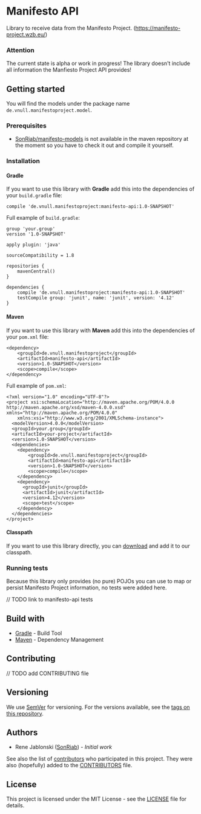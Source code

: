 # Manifesto API

Library to receive data from the Manifesto Project. (https://manifesto-project.wzb.eu/)

### Attention

The current state is alpha or work in progress! The library doesn't include all information the Manfiesto Project API 
provides! 

## Getting started

You will find the models under the package name `de.vnull.manifestoproject.model`.

### Prerequisites

* [SonRiab/manifesto-models](https://github.com/SonRiab/manifesto-models) is not available in the maven repository
  at the moment so you have to check it out and compile it yourself.

### Installation 

#### Gradle

If you want to use this library with **Gradle** add this into the dependencies of your `build.gradle` file:
```
compile 'de.vnull.manifestoproject:manifesto-api:1.0-SNAPSHOT'
```

Full example of `build.gradle`:
```
group 'your.group'
version '1.0-SNAPSHOT'

apply plugin: 'java'

sourceCompatibility = 1.8

repositories {
    mavenCentral()
}

dependencies {
    compile 'de.vnull.manifestoproject:manifesto-api:1.0-SNAPSHOT'
    testCompile group: 'junit', name: 'junit', version: '4.12'
}
```

#### Maven

If you want to use this library with **Maven** add this into the dependencies of your `pom.xml` file:
```
<dependency>
    <groupId>de.vnull.manifestoproject</groupId>
    <artifactId>manifesto-api</artifactId>
    <version>1.0-SNAPSHOT</version>
    <scope>compile</scope>
</dependency>
```

Full example of `pom.xml`:
```
<?xml version="1.0" encoding="UTF-8"?>
<project xsi:schemaLocation="http://maven.apache.org/POM/4.0.0 http://maven.apache.org/xsd/maven-4.0.0.xsd" xmlns="http://maven.apache.org/POM/4.0.0"
    xmlns:xsi="http://www.w3.org/2001/XMLSchema-instance">
  <modelVersion>4.0.0</modelVersion>
  <groupId>your.group</groupId>
  <artifactId>your-project</artifactId>
  <version>1.0-SNAPSHOT</version>
  <dependencies>
    <dependency>
        <groupId>de.vnull.manifestoproject</groupId>
        <artifactId>manifesto-api</artifactId>
        <version>1.0-SNAPSHOT</version>
        <scope>compile</scope>
    </dependency>
    <dependency>
      <groupId>junit</groupId>
      <artifactId>junit</artifactId>
      <version>4.12</version>
      <scope>test</scope>
    </dependency>
  </dependencies>
</project>

```

#### Classpath

If you want to use this library directly, you can [download](https://github.com/SonRiab/manifesto-api/releases) and 
add it to our classpath.

### Running tests

Because this library only provides (no pure) POJOs you can use to map or persist Manifesto Project information, 
no tests were added here.

// TODO link to manifesto-api tests

## Build with

* [Gradle](https://gradle.org/) - Build Tool
* [Maven](https://maven.apache.org/) - Dependency Management

## Contributing

// TODO add CONTRIBUTING file

## Versioning

We use [SemVer](http://semver.org/) for versioning. For the versions available, see the 
[tags on this repository](https://github.com/SonRiab/manifesto-api/tags). 

## Authors

* Rene Jablonski ([SonRiab](https://github.com/SonRiab)) - *Initial work*

See also the list of [contributors](https://github.com/SonRiab/manifesto-api/contributors) who participated in this 
project. They were also (hopefully) added to the [CONTRIBUTORS](CONTRIBUTORS) file.

## License

This project is licensed under the MIT License - see the [LICENSE](LICENSE) file for details.
